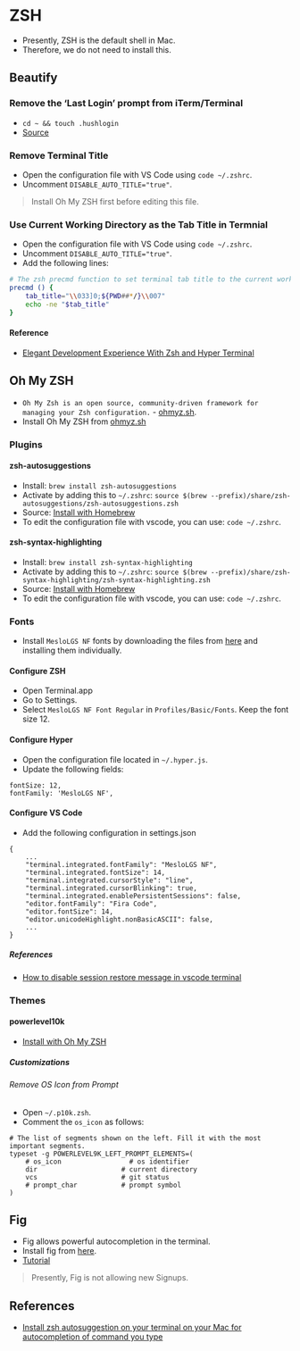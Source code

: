 # ZSH

* Presently, ZSH is the default shell in Mac.
* Therefore, we do not need to install this.

## Beautify

### Remove the ‘Last Login’ prompt from iTerm/Terminal

* `cd ~ && touch .hushlogin`
* [Source](https://medium.com/macoclock/how-to-remove-the-last-login-prompt-from-iterm-terminal-on-macos-8d70dea0f2e)

### Remove Terminal Title

* Open the configuration file with VS Code using `code ~/.zshrc`.
* Uncomment `DISABLE_AUTO_TITLE="true"`.

> Install Oh My ZSH first before editing this file.

### Use Current Working Directory as the Tab Title in Termnial

* Open the configuration file with VS Code using `code ~/.zshrc`.
* Uncomment `DISABLE_AUTO_TITLE="true"`.
* Add the following lines:

```bash
# The zsh precmd function to set terminal tab title to the current working directory.
precmd () {
    tab_title="\\033]0;${PWD##*/}\\007"
    echo -ne "$tab_title"
}
```

#### Reference

* [Elegant Development Experience With Zsh and Hyper Terminal](https://robertcooper.me/post/elegant-development-experience-with-zsh-and-hyper-terminal)

## Oh My ZSH

* `Oh My Zsh is an open source, community-driven framework for managing your Zsh configuration.` - [ohmyz.sh](https://ohmyz.sh/).
* Install Oh My ZSH from [ohmyz.sh](https://ohmyz.sh/)

### Plugins

#### zsh-autosuggestions

* Install: `brew install zsh-autosuggestions`
* Activate by adding this to `~/.zshrc`: `source $(brew --prefix)/share/zsh-autosuggestions/zsh-autosuggestions.zsh`
* Source: [Install with Homebrew](https://github.com/zsh-users/zsh-autosuggestions/blob/master/INSTALL.md#homebrew)
* To edit the configuration file with vscode, you can use: `code ~/.zshrc`.

#### zsh-syntax-highlighting

* Install: `brew install zsh-syntax-highlighting`
* Activate by adding this to `~/.zshrc`: `source $(brew --prefix)/share/zsh-syntax-highlighting/zsh-syntax-highlighting.zsh`
* Source: [Install with Homebrew](https://github.com/zsh-users/zsh-syntax-highlighting/blob/master/INSTALL.md#using-packages)
* To edit the configuration file with vscode, you can use: `code ~/.zshrc`.

### Fonts

* Install `MesloLGS NF` fonts by downloading the files from [here](https://github.com/romkatv/powerlevel10k#manual-font-installation) and installing them individually.

#### Configure ZSH

* Open Terminal.app
* Go to Settings.
* Select `MesloLGS NF Font Regular` in `Profiles/Basic/Fonts`. Keep the font size 12.

#### Configure Hyper

* Open the configuration file located in `~/.hyper.js`.
* Update the following fields:

```
fontSize: 12,
fontFamily: 'MesloLGS NF',
```

#### Configure VS Code

* Add the following configuration in settings.json

```
{
    ...
    "terminal.integrated.fontFamily": "MesloLGS NF",
    "terminal.integrated.fontSize": 14,
    "terminal.integrated.cursorStyle": "line",
    "terminal.integrated.cursorBlinking": true,
    "terminal.integrated.enablePersistentSessions": false,
    "editor.fontFamily": "Fira Code",
    "editor.fontSize": 14,
    "editor.unicodeHighlight.nonBasicASCII": false,
    ...
}
```

##### References

* [How to disable session restore message in vscode terminal](https://stackoverflow.com/questions/70285159/how-to-disable-session-restore-message-in-vscode-terminal)

### Themes

#### powerlevel10k

* [Install with Oh My ZSH](https://github.com/romkatv/powerlevel10k#oh-my-zsh)

##### Customizations

###### Remove OS Icon from Prompt

* Open `~/.p10k.zsh`.
* Comment the `os_icon` as follows:

```
# The list of segments shown on the left. Fill it with the most important segments.
typeset -g POWERLEVEL9K_LEFT_PROMPT_ELEMENTS=(
    # os_icon                 # os identifier
    dir                     # current directory
    vcs                     # git status
    # prompt_char           # prompt symbol
)
```

## Fig

* Fig allows powerful autocompletion in the terminal.
* Install fig from [here](https://fig.io/).
* [Tutorial](https://youtu.be/QsXbY33EX9w?t=243)
> Presently, Fig is not allowing new Signups.

## References

* [Install zsh autosuggestion on your terminal on your Mac for autocompletion of command you type](https://youtu.be/Gj5BuFwGK6o)
